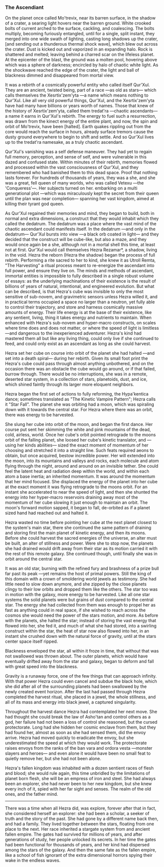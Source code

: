 ### The Ascendiant

On the planet once called Mo'trevix, near its barren surface, in the shadow of a crater, a searing light hovers near the barren ground. White crooked bolts of current arched to the surface, cackling, and coalescing. The bolts multiply, becoming furiously entangled, until for a single, split instant, they merged into one wide swath of lighting, casting long shadows up the crater, [and sending out a thunderous thermal shock wave], which blew out across the crater. Dust is kicked out and vaporized in an expanding halo. Rock is shattered and melted; leaving behind a charred scar on the lifeless planet. At the epicenter of the blast, the ground was a molten pool, hovering above which was a sphere of darkness; encircled by halo of chaotic white light. As the shockwave reached the edge of the crater, the light and ball of blackness dimmed and disappeared from mortal view.

It was a rebirth of a cosmically powerful entity who called itself Qur'Xul. They are an ancient, twisted being, part of a race —as old as stars— which calls themselves the Xesrtix'zem'yta —a name which means nothing to Qur'Xul. Like all very old powerful things, Qur'Xul, and the Xesrtix'zem'yta have had many have billions or years worth of names. Those that knew of the history of Xesrtix'zem'yta, called them tredat'ra —chaotic ascendants— a name it earns in Qur'Xul's rebirth. The energy to fuel such a resurrection, was drawn from the kinect energy of the entire plant, and now, the spin and orbit of Mo'trevix, have been [halted]. Earth quakes rippling out from the core would reach the surface in hours, already surface tremors cause the dusty ground everywhere to begin to shift and settle. And so Qur'Xul lives up to the tredat'ra namesake, as a truly chaotic ascendant.

Qur'Xul's vanishing was a self defense maneuver. They had yet to regain full memory, perception, and sense of self, and were vulnerable in this dazed and confused state. Within minutes of their rebirth, memories flowed and processed within the vast consciousness of Qur'Xul, and they remembered who had banished them to this dead space. Proof that nothing lasts forever. For hundreds of thousands of years, they was a she, and she was a great, fell queen of many worlds, who was called Vetexu —the 'Conqueress'—. Her subjects turned on her. embarking on a multi generational plot —which was miraculously kept the secret from their queen until the plan was near completion— spanning her vast kingdom, aimed at killing their tyrant god queen.

As Qur'Xul regained their memories and mind, they began to build, both in normal and extra dimensions, a construct that they would inhabit which they called the dedatrum. The dedatrum was a place where the vast mind of the chaotic ascendant could manifests itself. In the dedatrum —and only in the dedatrum— Qur'Xul bursts into view —a black orb coated in light— and they decided that the construct will be cube-like, but also a maze, and they would once again be a she, although not in a mortal shell this time, at least not at first. Qur'Xul would call themselves Hezra Rezamar*, a shadow, living in the void. Hezra the reborn (Hezra the shadow) began the process of full rebirth. Performing a rite sacred to her to kind, she knew it as Utroll Remta, "The Harvesting" a ritual process meant to re-energize the ascendant into full power, and ensure they live on. The minds and methods of ascendant, immortal entities is impossible to fully described in a single robust volume of essays: as the underlying machinations of their existence is the result of billions of years of natural, intentional, and engineered evolution. But what can be described, is that Hezra's cube was invisible to only the most sensitive of sub-novem, and gravimetric sensors unless Hezra willed it, and in practical terms occupied a space no larger than a neutron, yet fully able to control their trajectory, and store and harness cosmically massive amounts of energy. Their life energy is at the base of their existence, like any sentient, living, thing it takes energy and nutrients to maintain. When enhanced with Hezra's sub-novem and hyper-macro constructs, on scales where time does and does not matter, or where the speed of light is limitless —and dangerous to the inexperienced adventurer. Hezra's kind had mastered them all but like any living thing, could only live if she continued to feed, and could only exist as an ascendant as long as she could harvest.

Hezra set her cube on course into orbit of the planet she had halted —and set into a death spiral— during her rebirth. Given its small foot print the Hezra's cube could pass through almost anything unbothered, and on the occasion there was an obstacle the cube would go around, or if that failed, burrow through. There would be no interruptions, she was in a remote, deserted star system, in a collection of stars, planetoids, dust, and ice, which shined faintly through its larger more eloquent neighbors.

Hezra began the first set of actions to fully reforming, the Hypa'kentica dance; sometimes translated as "The Kinetic Vampire Pattern"; Hezra calls it "Star Fall". The planet she was orbiting had a moon, which was spiraling down with it towards the central star. For Hezra where there was an orbit, there was energy to be harvested.

She slung her cube into orbit of the moon, and began the first dance. Her course put sent her skimming the white and pink mountains of the dead, cold, airless, world. Once her cube's orbit pointed retrograde to the moons orbit of the falling planet, she loosed her cube's kinetic translator, and —using her kinds abilities— sized the exact moment of momentum of her choosing and stretched it into a straight line. Such feats required aeons to obtain, but once acquired, bestow incredible power. Her will extended into the moon, into its mountains and valleys and rocks, each molecule and atom flying through the night, around and around on an invisible tether. She could feel the latent heat and radiation deep within the world, and within each atom a base inertia; an inherited momentum. It was around the momentum that her mind focused. She displaced the energy of the planet into her cube at the exact moment it was flying retrograde to the moons orbit. For an instant she accelerated to near the speed of light, and then she shunted the energy into her hyper-macro reservoirs draining away most of the momentum of her cube slowing it just enough to maintain an orbit. The moon's forward motion sapped, it began to fall, de-orbited as if a planet sized hand had reached out and halted it.

Hezra wasted no time before pointing her cube at the next planet closest to the system's main star, there she continued the same pattern of draining and storing first the main planet of kinetic energy, and then its moons. Before she could harvest the sacred energies of the universe, an alter must be built, an alter of stillness and power. Were she to stop now, the planets she had drained would drift away from their star as its motion carried it with the rest of this remote galaxy. She continued though, until finally she was in orbit around the central star.

It was an old star, burning with the refined fury and brashness of a prize bull far past its peak —yet remains the host of primal powers. Still the king of this domain with a crown of smoldering world jewels as testimony. She had little need to slow down anymore, and she zipped by the close planets clingy to their low orbits and dropped them like the others. The star too was in motion with the galaxy, more energy to be harvested. Like all one star systems the solid planets were but grains of dust compared to the central star. The energy she had collected from them was enough to propel her as fast as anything could in real space, if she wished to reach across the cosmos she would need the power of the stars motion, and more. As before with the planets, she halted the star; instead of storing the vast energy that flowed into her, she fed it, and much of what she had stored, into a swirling construct within the star, the heat of star now also flowed into her, in an instant she crushed down with the natural force of gravity, until at the stars center space itself ripped.

Blackness enveloped the star, all within it froze in time, that without that was not swallowed was thrown about. The outer planets, which would have eventually drifted away from the star and galaxy, began to deform and fall with great speed into the blackness.

Gravity is a runaway force, one of the few things that can approach infinity. With that power Hezra could even cancel and subdue the black hole, which she did after all of the surrounding planets had been swallowed by the newly created event horizon. After the last had passed through Hezra completed the harvest ritual, she placed in a jewel, the whole stillness, and all of its mass and energy into black jewel, a captured singularity.

Throughout the harvest dance Hezra had contemplated her next move. She had thought she could break the law of Asho'tan and control others as a god, her failure had not been a loss of control she reasoned, but the cursed protectorate. Long had she hidden her cosmic enclave from them, but they had found her, almost as soon as she had sensed them, did the envoy arrive. Hezra had moved quickly to eradicate the envoy, but she underestimated the speed at which they would work. The protectorate raises envoys from the ranks of the ban vara and ordora vesta —monster slayers and heroes— and even alone it would have been no small feat to quietly remove her, but she had not been alone.

Hezra's fallen kingdom was inhabited with a dozen sentient races of flesh and blood; she would rule again, this time unbridled by the limitations of planet born flesh, she will be an empress of iron and steel. She had always been an explorer, she had never been to her new kingdom, but she knew every inch of it, spied with her far sight and senses. The realm of the old ones, and the father mind.

---------------------

There was a time when all Hezra did, was explore, forever after that in fact, she considered herself an explorer: she had been a scholar, a seeker of truth and the story of the past. She had gone by a different name back then, and had a family. They lived together between the stars, floating from one place to the next. Her race inherited a stargate system from and ancient fallen empire. The gates had survived for millions of years, and after generations of study, her people unlocked its secrets. In her time the gates had been functional for thousands of years, and her kind had dispersed among the stars of the galaxy. And then the same fate as the fallen empire, like a school of fish ignorant of the extra dimensional horrors spying their wake in the endless waves.
